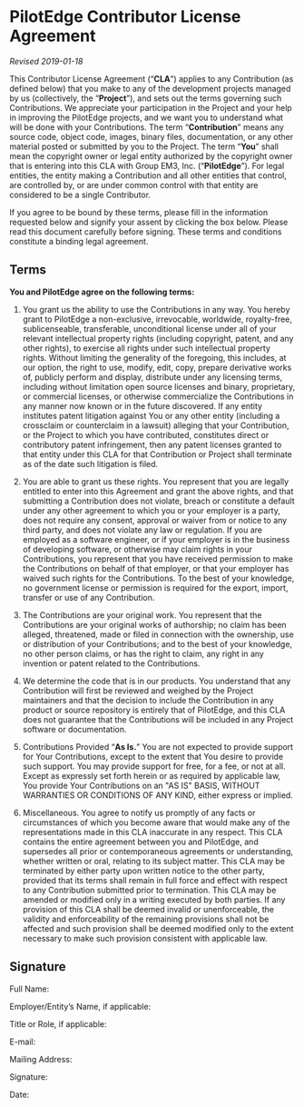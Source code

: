 # PilotEdge Contributor License Agreement
*Revised 2019-01-18*

This Contributor License Agreement (“**CLA**”) applies to any Contribution (as defined below) that you make to any of the development projects managed by us (collectively, the “**Project**”), and sets out the terms governing such Contributions. We appreciate your participation in the Project and your help in improving the PilotEdge projects, and we want you to understand what will be done with your Contributions. The term “**Contribution**” means any source code, object code, images, binary files, documentation, or any other material posted or submitted by you to the Project. The term “**You**” shall mean the copyright owner or legal entity authorized by the copyright owner that is entering into this CLA with Group EM3, Inc. (“**PilotEdge**”). For legal entities, the entity making a Contribution and all other entities that control, are controlled by, or are under common control with that entity are considered to be a single Contributor.

If you agree to be bound by these terms, please fill in the information requested below and signify your assent by clicking the box below. Please read this document carefully before signing. These terms and conditions constitute a binding legal agreement. 


## Terms
**You and PilotEdge agree on the following terms:**

1. You grant us the ability to use the Contributions in any way. You hereby grant to PilotEdge a non-exclusive, irrevocable, worldwide, royalty-free, sublicenseable, transferable, unconditional license under all of your relevant intellectual property rights (including copyright, patent, and any other rights), to exercise all rights under such intellectual property rights. Without limiting the generality of the foregoing, this includes, at our option, the right to use, modify, edit, copy, prepare derivative works of, publicly perform and display, distribute under any licensing terms, including without limitation open source licenses and binary, proprietary, or commercial licenses, or otherwise commercialize the Contributions in any manner now known or in the future discovered. If any entity institutes patent litigation against You or any other entity (including a crossclaim or counterclaim in a lawsuit) alleging that your Contribution, or the Project to which you have contributed, constitutes direct or contributory patent infringement, then any patent licenses granted to that entity under this CLA for that Contribution or Project shall terminate as of the date such litigation is filed.

2. You are able to grant us these rights. You represent that you are legally entitled to enter into this Agreement and grant the above rights, and that submitting a Contribution does not violate, breach or constitute a default under any other agreement to which you or your employer is a party, does not require any consent, approval or waiver from or notice to any third party, and does not violate any law or regulation. If you are employed as a software engineer, or if your employer is in the business of developing software, or otherwise may claim rights in your Contributions, you represent that you have received permission to make the Contributions on behalf of that employer, or that your employer has waived such rights for the Contributions. To the best of your knowledge, no government license or permission is required for the export, import, transfer or use of any Contribution.

3. The Contributions are your original work. You represent that the Contributions are your original works of authorship; no claim has been alleged, threatened, made or filed in connection with the ownership, use or distribution of your Contributions; and to the best of your knowledge, no other person claims, or has the right to claim, any right in any invention or patent related to the Contributions.

4. We determine the code that is in our products. You understand that any Contribution will first be reviewed and weighed by the Project maintainers and that the decision to include the Contribution in any product or source repository is entirely that of PilotEdge, and this CLA does not guarantee that the Contributions will be included in any Project software or documentation.

5. Contributions Provided “**As Is.**” You are not expected to provide support for Your Contributions, except to the extent that You desire to provide such support. You may provide support for free, for a fee, or not at all. Except as expressly set forth herein or as required by applicable law, You provide Your Contributions on an "AS IS" BASIS, WITHOUT WARRANTIES OR CONDITIONS OF ANY KIND, either express or implied.

6. Miscellaneous. You agree to notify us promptly of any facts or circumstances of which you become aware that would make any of the representations made in this CLA inaccurate in any respect. This CLA contains the entire agreement between you and PilotEdge, and supersedes all prior or contemporaneous agreements or understanding, whether written or oral, relating to its subject matter. This CLA may be terminated by either party upon written notice to the other party, provided that its terms shall remain in full force and effect with respect to any Contribution submitted prior to termination. This CLA may be amended or modified only in a writing executed by both parties. If any provision of this CLA shall be deemed invalid or unenforceable, the validity and enforceability of the remaining provisions shall not be affected and such provision shall be deemed modified only to the extent necessary to make such provision consistent with applicable law.


## Signature
Full Name:

Employer/Entity’s Name, if applicable:

Title or Role, if applicable:

E-mail:

Mailing Address:

Signature:

Date:

